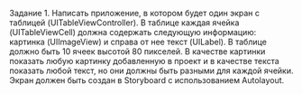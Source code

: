 Задание 1.
Написать приложение, в котором будет один экран с таблицей (UITableViewController). В таблице каждая ячейка (UITableViewCell) должна содержать следующую информацию: картинка (UIImageView) и справа от нее текст (UILabel). В таблице должно быть 10 ячеек высотой 80 пикселей. В качестве картинки показать любую картинку добавленную в проект и в качестве текста показать любой текст, но они должны быть разными для каждой ячейки. Экран должен быть создан в Storyboard с использованием Autolayout.
